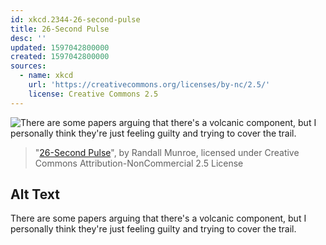 ```yaml
---
id: xkcd.2344-26-second-pulse
title: 26-Second Pulse
desc: ''
updated: 1597042800000
created: 1597042800000
sources:
  - name: xkcd
    url: 'https://creativecommons.org/licenses/by-nc/2.5/'
    license: Creative Commons 2.5
---
```

![There are some papers arguing that there's a volcanic component, but I personally think they're just feeling guilty and trying to cover the trail.](https://imgs.xkcd.com/comics/26_second_pulse.png)
> "[26-Second Pulse](https://xkcd.com/2344/)", by Randall Munroe, licensed under Creative Commons Attribution-NonCommercial 2.5 License

## Alt Text
There are some papers arguing that there's a volcanic component, but I personally think they're just feeling guilty and trying to cover the trail.
